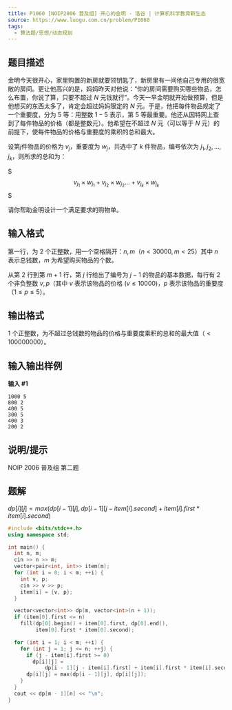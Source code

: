 ```yaml
---
title: P1060 [NOIP2006 普及组] 开心的金明 - 洛谷 | 计算机科学教育新生态
source: https://www.luogu.com.cn/problem/P1060
tags:
  - 算法题/思想/动态规划
---
```


## 题目描述

金明今天很开心，家里购置的新房就要领钥匙了，新房里有一间他自己专用的很宽敞的房间。更让他高兴的是，妈妈昨天对他说：“你的房间需要购买哪些物品，怎么布置，你说了算，只要不超过 $N$ 元钱就行”。今天一早金明就开始做预算，但是他想买的东西太多了，肯定会超过妈妈限定的 $N$ 元。于是，他把每件物品规定了一个重要度，分为 $5$ 等：用整数 $1-5$ 表示，第 $5$ 等最重要。他还从因特网上查到了每件物品的价格（都是整数元）。他希望在不超过 $N$ 元（可以等于 $N$ 元）的前提下，使每件物品的价格与重要度的乘积的总和最大。

设第$j$件物品的价格为 $v_j$，重要度为 $w_j$，共选中了 $k$ 件物品，编号依次为 $j_1,j_2,…,j_k$，则所求的总和为：

$$$
v_{j_1} \times w_{j_1}+v_{j_2} \times w_{j_2} …+v_{j_k} \times w_{j_k}
$$$

请你帮助金明设计一个满足要求的购物单。

## 输入格式

第一行，为 $2$ 个正整数，用一个空格隔开：$n,m$（$n<30000,m<25$）其中 $n$ 表示总钱数，$m$ 为希望购买物品的个数。

从第 $2$ 行到第 $m+1$ 行，第 $j$ 行给出了编号为 $j-1$ 的物品的基本数据，每行有 $2$ 个非负整数 $v,p$（其中 $v$ 表示该物品的价格 $(v \le 10000)$，$p$ 表示该物品的重要度（$1\le p\le5$）。

## 输出格式

$1$ 个正整数，为不超过总钱数的物品的价格与重要度乘积的总和的最大值（$<100000000$）。

## 输入输出样例

**输入 #1**

```
1000 5
800 2
400 5
300 5
400 3
200 2
```

## 说明/提示

NOIP 2006 普及组 第二题

## 题解
$dp[i][j] = max(dp[i - 1][j], dp[i - 1][j - item[i].second] + item[i].first * item[i].second)$

```cpp
#include <bits/stdc++.h>
using namespace std;

int main() {
  int n, m;
  cin >> n >> m;
  vector<pair<int, int>> item(m);
  for (int i = 0; i < m; ++i) {
    int v, p;
    cin >> v >> p;
    item[i] = {v, p};
  }

  vector<vector<int>> dp(m, vector<int>(n + 1));
  if (item[0].first <= n)
    fill(dp[0].begin() + item[0].first, dp[0].end(),
         item[0].first * item[0].second);

  for (int i = 1; i < m; ++i) {
    for (int j = 1; j <= n; ++j) {
      if (j - item[i].first >= 0)
        dp[i][j] =
            dp[i - 1][j - item[i].first] + item[i].first * item[i].second;
      dp[i][j] = max(dp[i - 1][j], dp[i][j]);
    }
  }
  cout << dp[m - 1][n] << "\n";
}
```
